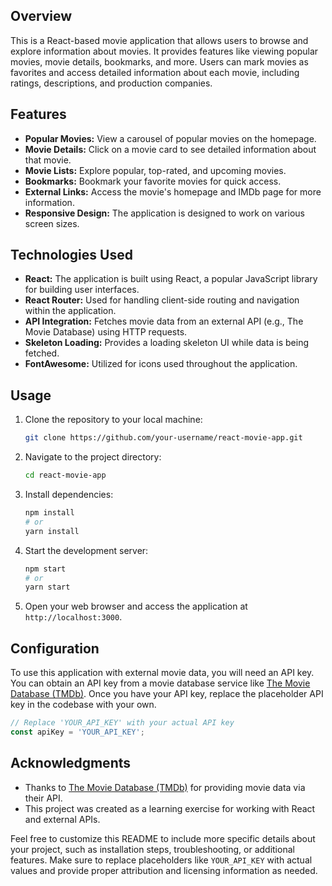 ## Overview

This is a React-based movie application that allows users to browse and explore information about movies. It provides features like viewing popular movies, movie details, bookmarks, and more. Users can mark movies as favorites and access detailed information about each movie, including ratings, descriptions, and production companies.

## Features

- **Popular Movies:** View a carousel of popular movies on the homepage.
- **Movie Details:** Click on a movie card to see detailed information about that movie.
- **Movie Lists:** Explore popular, top-rated, and upcoming movies.
- **Bookmarks:** Bookmark your favorite movies for quick access.
- **External Links:** Access the movie's homepage and IMDb page for more information.
- **Responsive Design:** The application is designed to work on various screen sizes.

## Technologies Used

- **React:** The application is built using React, a popular JavaScript library for building user interfaces.
- **React Router:** Used for handling client-side routing and navigation within the application.
- **API Integration:** Fetches movie data from an external API (e.g., The Movie Database) using HTTP requests.
- **Skeleton Loading:** Provides a loading skeleton UI while data is being fetched.
- **FontAwesome:** Utilized for icons used throughout the application.

## Usage

1. Clone the repository to your local machine:

   ```bash
   git clone https://github.com/your-username/react-movie-app.git
   ```

2. Navigate to the project directory:

   ```bash
   cd react-movie-app
   ```

3. Install dependencies:

   ```bash
   npm install
   # or
   yarn install
   ```

4. Start the development server:

   ```bash
   npm start
   # or
   yarn start
   ```

5. Open your web browser and access the application at `http://localhost:3000`.

## Configuration

To use this application with external movie data, you will need an API key. You can obtain an API key from a movie database service like [The Movie Database (TMDb)](https://www.themoviedb.org/). Once you have your API key, replace the placeholder API key in the codebase with your own.

```javascript
// Replace 'YOUR_API_KEY' with your actual API key
const apiKey = 'YOUR_API_KEY';
```

## Acknowledgments

- Thanks to [The Movie Database (TMDb)](https://www.themoviedb.org/) for providing movie data via their API.
- This project was created as a learning exercise for working with React and external APIs.


Feel free to customize this README to include more specific details about your project, such as installation steps, troubleshooting, or additional features. Make sure to replace placeholders like `YOUR_API_KEY` with actual values and provide proper attribution and licensing information as needed.
